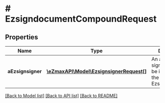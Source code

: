 # # EzsigndocumentCompoundRequest

## Properties

Name | Type | Description | Notes
------------ | ------------- | ------------- | -------------
**aEzsignsigner** | [**\eZmaxAPI\Model\EzsignsignerRequest[]**](EzsignsignerRequest.md) | An array of signers that will be invited to sign the Ezsigndocuments | 

[[Back to Model list]](../../README.md#documentation-for-models) [[Back to API list]](../../README.md#documentation-for-api-endpoints) [[Back to README]](../../README.md)


